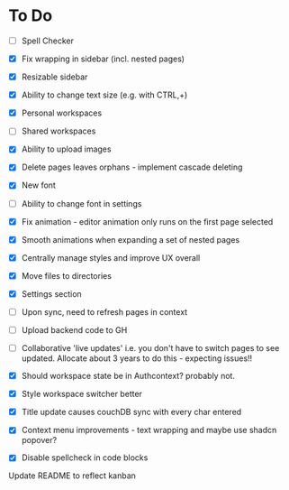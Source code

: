 # To Do
- [ ] Spell Checker
- [X] Fix wrapping in sidebar (incl. nested pages)
- [X] Resizable sidebar
- [X] Ability to change text size (e.g. with CTRL,+)
- [X] Personal workspaces
- [ ] Shared workspaces
- [X] Ability to upload images
- [X] Delete pages leaves orphans - implement cascade deleting
- [X] New font
- [ ] Ability to change font in settings
- [X] Fix animation - editor animation only runs on the first page selected
- [X] Smooth animations when expanding a set of nested pages
- [X] Centrally manage styles and improve UX overall
- [X] Move files to directories
- [X] Settings section
- [ ] Upon sync, need to refresh pages in context
- [ ] Upload backend code to GH
- [ ] Collaborative 'live updates' i.e. you don't have to switch pages to see updated. Allocate about 3 years to do this - expecting issues!!
- [X] Should workspace state be in Authcontext? probably not.
- [X] Style workspace switcher better
- [X] Title update causes couchDB sync with every char entered
- [X] Context menu improvements - text wrapping and maybe use shadcn popover?
- [X] Disable spellcheck in code blocks


Update README to reflect kanban 
